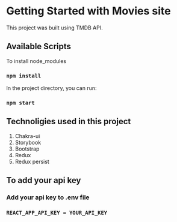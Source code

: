 # Getting Started with Movies site

This project was built using TMDB API.

## Available Scripts

To install node_modules

### `npm install`

In the project directory, you can run:

### `npm start`

## Technoligies used in this project

1. Chakra-ui
2. Storybook
3. Bootstrap
4. Redux
5. Redux persist

## To add your api key 

### Add your api key to .env file

### `REACT_APP_API_KEY = YOUR_API_KEY`



